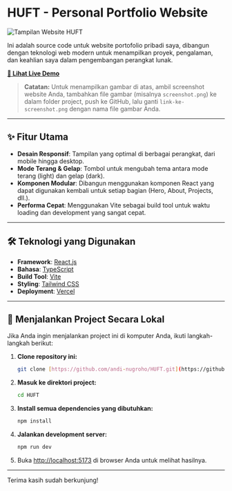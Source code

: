 # HUFT - Personal Portfolio Website

![Tampilan Website HUFT](link-ke-screenshot.png)

Ini adalah source code untuk website portofolio pribadi saya, dibangun dengan teknologi web modern untuk menampilkan proyek, pengalaman, dan keahlian saya dalam pengembangan perangkat lunak.

**[🚀 Lihat Live Demo](https://huft.vercel.app/)**

> **Catatan:** Untuk menampilkan gambar di atas, ambil screenshot website Anda, tambahkan file gambar (misalnya `screenshot.png`) ke dalam folder project, push ke GitHub, lalu ganti `link-ke-screenshot.png` dengan nama file gambar Anda.

---

## ✨ Fitur Utama

* **Desain Responsif**: Tampilan yang optimal di berbagai perangkat, dari mobile hingga desktop.
* **Mode Terang & Gelap**: Tombol untuk mengubah tema antara mode terang (light) dan gelap (dark).
* **Komponen Modular**: Dibangun menggunakan komponen React yang dapat digunakan kembali untuk setiap bagian (Hero, About, Projects, dll.).
* **Performa Cepat**: Menggunakan Vite sebagai build tool untuk waktu loading dan development yang sangat cepat.

---

## 🛠️ Teknologi yang Digunakan

* **Framework**: [React.js](https://reactjs.org/)
* **Bahasa**: [TypeScript](https://www.typescriptlang.org/)
* **Build Tool**: [Vite](https://vitejs.dev/)
* **Styling**: [Tailwind CSS](https://tailwindcss.com/)
* **Deployment**: [Vercel](https://vercel.com/)

---

## 🚀 Menjalankan Project Secara Lokal

Jika Anda ingin menjalankan project ini di komputer Anda, ikuti langkah-langkah berikut:

1.  **Clone repository ini:**
    ```bash
    git clone [https://github.com/andi-nugroho/HUFT.git](https://github.com/andi-nugroho/HUFT.git)
    ```

2.  **Masuk ke direktori project:**
    ```bash
    cd HUFT
    ```

3.  **Install semua dependencies yang dibutuhkan:**
    ```bash
    npm install
    ```

4.  **Jalankan development server:**
    ```bash
    npm run dev
    ```

5.  Buka [http://localhost:5173](http://localhost:5173) di browser Anda untuk melihat hasilnya.

---

Terima kasih sudah berkunjung!
